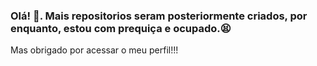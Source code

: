 ### Olá! 👋. Mais repositorios seram posteriormente criados, por enquanto, estou com prequiça e ocupado.😫
 Mas obrigado por acessar o meu perfil!!!
<!--
**Rafael-Duarte-Silva/Rafael-Duarte-Silva** is a ✨ _special_ ✨ repository because its `README.md` (this file) appears on your GitHub profile.

Here are some ideas to get you started:

- 🔭 I’m currently working on ...
- 🌱 I’m currently learning ...
- 👯 I’m looking to collaborate on ...
- 🤔 I’m looking for help with ...
- 💬 Ask me about ...
- 📫 How to reach me: ...
- 😄 Pronouns: ...
- ⚡ Fun fact: ...
-->

